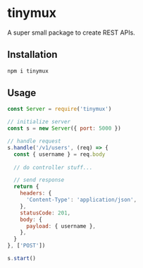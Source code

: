 # tinymux

A super small package to create REST APIs.

## Installation

```sh
npm i tinymux
```

## Usage

```js
const Server = require('tinymux')

// initialize server
const s = new Server({ port: 5000 })

// handle request
s.handle('/v1/users', (req) => {
  const { username } = req.body
  
  // do controller stuff...

  // send response
  return {
    headers: {
      'Content-Type': 'application/json',
    },
    statusCode: 201,
    body: {
      payload: { username },
    },
  }
}, ['POST'])

s.start()
```
